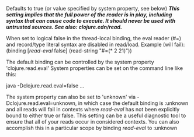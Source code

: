 Defaults to true (or value specified by system property, see below)
  ***This setting implies that the full power of the reader is in play,
  including syntax that can cause code to execute. It should never be
  used with untrusted sources. See also: clojure.edn/read.***

  When set to logical false in the thread-local binding,
  the eval reader (#=) and record/type literal syntax are disabled in read/load.
  Example (will fail): (binding [*read-eval* false] (read-string "#=(* 2 21)"))

  The default binding can be controlled by the system property
  'clojure.read.eval' System properties can be set on the command line
  like this:

  java -Dclojure.read.eval=false ...

  The system property can also be set to 'unknown' via
  -Dclojure.read.eval=unknown, in which case the default binding
  is :unknown and all reads will fail in contexts where *read-eval*
  has not been explicitly bound to either true or false. This setting
  can be a useful diagnostic tool to ensure that all of your reads
  occur in considered contexts. You can also accomplish this in a
  particular scope by binding *read-eval* to :unknown
  